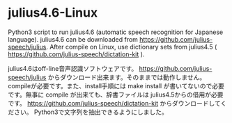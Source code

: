 # julius4.6-Linux
Python3 script to run julius4.6 (automatic speech recognition for Japanese language). julius4.6 can be downloaded from  https://github.com/julius-speech/julius. After compile on Linux, use dictionary sets from julius4.5 ( https://github.com/julius-speech/dictation-kit ).

julius4.6はoff-line音声認識ソフトウェアです。
 https://github.com/julius-speech/julius
からダウンロード出来ます。そのままでは動作しません。compileが必要です。また、install手順には
make install
が書いてないので必要です。無事に compile が出来ても、辞書ファイルは julius4.5からの借用が必要です。
https://github.com/julius-speech/dictation-kit
からダウンロードしてください。
Python3で文字列を抽出できるようにしました。
